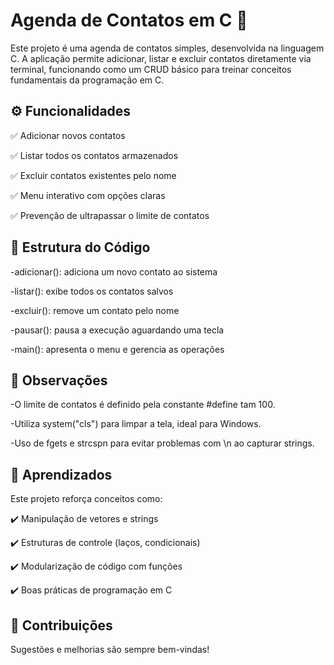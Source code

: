 # Agenda de Contatos em C 📒

Este projeto é uma agenda de contatos simples, desenvolvida na linguagem C. A aplicação permite adicionar, listar e excluir contatos diretamente via terminal, funcionando como um CRUD básico para treinar conceitos fundamentais da programação em C.

## ⚙️ Funcionalidades

✅ Adicionar novos contatos

✅ Listar todos os contatos armazenados

✅ Excluir contatos existentes pelo nome

✅ Menu interativo com opções claras

✅ Prevenção de ultrapassar o limite de contatos

## 🧱 Estrutura do Código

-adicionar(): adiciona um novo contato ao sistema

-listar(): exibe todos os contatos salvos

-excluir(): remove um contato pelo nome

-pausar(): pausa a execução aguardando uma tecla

-main(): apresenta o menu e gerencia as operações

## 📝 Observações

-O limite de contatos é definido pela constante #define tam 100.

-Utiliza system("cls") para limpar a tela, ideal para Windows.

-Uso de fgets e strcspn para evitar problemas com \n ao capturar strings.

## 🚀 Aprendizados

Este projeto reforça conceitos como:

✔️ Manipulação de vetores e strings

✔️ Estruturas de controle (laços, condicionais)

✔️ Modularização de código com funções

✔️ Boas práticas de programação em C

## 🤝 Contribuições

Sugestões e melhorias são sempre bem-vindas!
